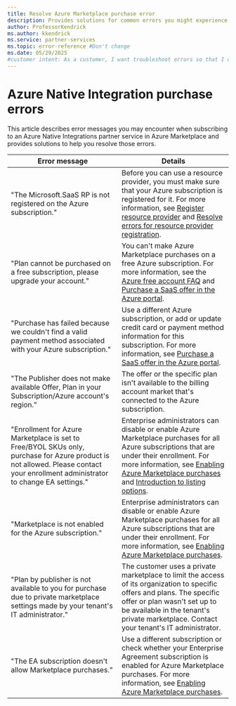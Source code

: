 ```yaml
---
title: Resolve Azure Marketplace purchase error
description: Provides solutions for common errors you might experience when subscribing to Azure Native Integrations in Azure Marketplace.
author: ProfessorKendrick
ms.author: kkendrick
ms.service: partner-services
ms.topic: error-reference #Don't change
ms.date: 05/29/2025
#customer intent: As a customer, I want troubleshoot errors so that I can subscribe to an Azure Native Integrations partner service.
---
```


# Azure Native Integration purchase errors

This article describes error messages you may encounter when subscribing to an Azure Native Integrations partner service in Azure Marketplace and provides solutions to help you resolve those errors.

|Error message |Details |
|---------|---------|
|"The Microsoft.SaaS RP is not registered on the Azure subscription."     |Before you can use a resource provider, you must make sure that your Azure subscription is registered for it. For more information, see [Register resource provider](/azure/azure-resource-manager/management/resource-providers-and-types#register-resource-provider) and [Resolve errors for resource provider registration](/azure/azure-resource-manager/troubleshooting/error-register-resource-provider).         |
|"Plan cannot be purchased on a free subscription, please upgrade your account."     |You can't make Azure Marketplace purchases on a free Azure subscription. For more information, see the [Azure free account FAQ]( https://azure.microsoft.com/free/free-account-faq) and [Purchase a SaaS offer in the Azure portal](/marketplace/purchase-saas-offer-in-azure-portal#common-error-messages-and-solutions).         |
|"Purchase has failed because we couldn't find a valid payment method associated with your Azure subscription."    |Use a different Azure subscription, or add or update credit card or payment method information for this subscription. For more information, see [Purchase a SaaS offer in the Azure portal](/marketplace/purchase-saas-offer-in-azure-portal#common-error-messages-and-solutions).         |
|"The Publisher does not make available Offer, Plan in your Subscription/Azure account's region."    |The offer or the specific plan isn't available to the billing account market that's connected to the Azure subscription.          |
|"Enrollment for Azure Marketplace is set to Free/BYOL SKUs only, purchase for Azure product is not allowed. Please contact your enrollment administrator to change EA settings."     |Enterprise administrators can disable or enable Azure Marketplace purchases for all Azure subscriptions that are under their enrollment. For more information, see [Enabling Azure Marketplace purchases](/azure/cost-management-billing/manage/ea-azure-marketplace#enabling-azure-marketplace-purchases) and [Introduction to listing options](/partner-center/marketplace/determine-your-listing-type#overview).         |
|"Marketplace is not enabled for the Azure subscription."     |Enterprise administrators can disable or enable Azure Marketplace purchases for all Azure subscriptions that are under their enrollment. For more information, see [Enabling Azure Marketplace purchases](/azure/cost-management-billing/manage/ea-azure-marketplace#enabling-azure-marketplace-purchases).         |
|"Plan by publisher is not available to you for purchase due to private marketplace settings made by your tenant's IT administrator."     |The customer uses a private marketplace to limit the access of its organization to specific offers and plans. The specific offer or plan wasn't set up to be available in the tenant's private marketplace. Contact your tenant's IT administrator.         |
|"The EA subscription doesn't allow Marketplace purchases."     |Use a different subscription or check whether your Enterprise Agreement subscription is enabled for Azure Marketplace purchases. For more information, see [Enabling Azure Marketplace purchases](/azure/cost-management-billing/manage/ea-azure-marketplace#enabling-azure-marketplace-purchases).         |
